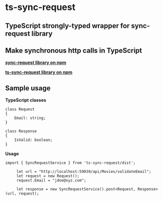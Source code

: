 # ts-sync-request
## TypeScript strongly-typed wrapper for sync-request library

## Make synchronous http calls in TypeScript

[**sync-request library on npm**](https://www.npmjs.com/package/sync-request)

[**ts-sync-request library on npm**](https://www.npmjs.com/package/ts-sync-request)

## Sample usage

**TypeScript classes**

```
class Request
{
    Email: string;
}

class Response
{
    IsValid: boolean;
}
```

**Usage**

```
import { SyncRequestService } from 'ts-sync-request/dist';
```

```
     let url = "http://localhost:59039/api/Movies/validateEmail";
     let request = new Request();
     request.Email = "jdoe@xyz.com";

     let response = new SyncRequestService().post<Request, Response>(url, request);
```
